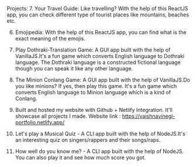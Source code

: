 Projects:
7. Your Travel Guide: Like travelling? With the help of this  ReactJS app, you can check different type of tourist places like mountains, beaches etc.

6. Emojipedia: With the help of this ReactJS app, you can find what is the exact meaning of the emojis. 

5. Play Dothraki-Translation Game: A GUI app built with the help of VanillaJS.It's a fun game which converts English language to Dothraki language. The Dothraki language is a constructed fictional language though you can speak it like any other language.

4. The Minion Conlang Game: A GUI app built with the help of VanillaJS.Do you like minions? If yes, then play this game. It's a fun game which converts English language to  Minion language which is a kind of Conlang.

3. Built and hosted my website with Github + Netlify Integration. It'll showcase all projects I made.
Website link : https://vaishnavinegi-portfolio.netlify.app/

2. Let's play a Musical Quiz - A CLI app built with the help of NodeJS.It's an interesting quiz on singers/rappers and their songs/raps.

1. How well do you know me? - A CLI app built with the help of NodeJS. You can also play it and see how much score you got.